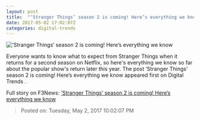 ```yaml
---
layout: post
title:  "‘Stranger Things’ season 2 is coming! Here’s everything we know"
date: 2017-05-02 17:02:07Z
categories: digital-trends
---
```


![‘Stranger Things’ season 2 is coming! Here’s everything we know](http://icdn4.digitaltrends.com/image/strangerthings_s2_press5-1200x630-c.jpg)

Everyone wants to know what to expect from Stranger Things when it returns for a second season on Netflix, so here's everything we know so far about the popular show's return later this year. The post ‘Stranger Things’ season 2 is coming! Here’s everything we know appeared first on Digital Trends .


Full story on F3News: [‘Stranger Things’ season 2 is coming! Here’s everything we know](http://www.f3nws.com/n/RbCnzE)

> Posted on: Tuesday, May 2, 2017 10:02:07 PM
